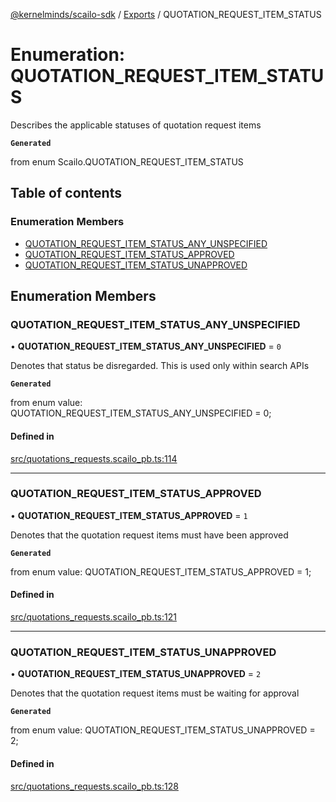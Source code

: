 [@kernelminds/scailo-sdk](../README.md) / [Exports](../modules.md) / QUOTATION\_REQUEST\_ITEM\_STATUS

# Enumeration: QUOTATION\_REQUEST\_ITEM\_STATUS

Describes the applicable statuses of quotation request items

**`Generated`**

from enum Scailo.QUOTATION_REQUEST_ITEM_STATUS

## Table of contents

### Enumeration Members

- [QUOTATION\_REQUEST\_ITEM\_STATUS\_ANY\_UNSPECIFIED](QUOTATION_REQUEST_ITEM_STATUS.md#quotation_request_item_status_any_unspecified)
- [QUOTATION\_REQUEST\_ITEM\_STATUS\_APPROVED](QUOTATION_REQUEST_ITEM_STATUS.md#quotation_request_item_status_approved)
- [QUOTATION\_REQUEST\_ITEM\_STATUS\_UNAPPROVED](QUOTATION_REQUEST_ITEM_STATUS.md#quotation_request_item_status_unapproved)

## Enumeration Members

### QUOTATION\_REQUEST\_ITEM\_STATUS\_ANY\_UNSPECIFIED

• **QUOTATION\_REQUEST\_ITEM\_STATUS\_ANY\_UNSPECIFIED** = ``0``

Denotes that status be disregarded. This is used only within search APIs

**`Generated`**

from enum value: QUOTATION_REQUEST_ITEM_STATUS_ANY_UNSPECIFIED = 0;

#### Defined in

[src/quotations_requests.scailo_pb.ts:114](https://github.com/scailo/ts-sdk/blob/c10a36b57201dfa5903d4b53efa1e62aa6208936/src/quotations_requests.scailo_pb.ts#L114)

___

### QUOTATION\_REQUEST\_ITEM\_STATUS\_APPROVED

• **QUOTATION\_REQUEST\_ITEM\_STATUS\_APPROVED** = ``1``

Denotes that the quotation request items must have been approved

**`Generated`**

from enum value: QUOTATION_REQUEST_ITEM_STATUS_APPROVED = 1;

#### Defined in

[src/quotations_requests.scailo_pb.ts:121](https://github.com/scailo/ts-sdk/blob/c10a36b57201dfa5903d4b53efa1e62aa6208936/src/quotations_requests.scailo_pb.ts#L121)

___

### QUOTATION\_REQUEST\_ITEM\_STATUS\_UNAPPROVED

• **QUOTATION\_REQUEST\_ITEM\_STATUS\_UNAPPROVED** = ``2``

Denotes that the quotation request items must be waiting for approval

**`Generated`**

from enum value: QUOTATION_REQUEST_ITEM_STATUS_UNAPPROVED = 2;

#### Defined in

[src/quotations_requests.scailo_pb.ts:128](https://github.com/scailo/ts-sdk/blob/c10a36b57201dfa5903d4b53efa1e62aa6208936/src/quotations_requests.scailo_pb.ts#L128)
